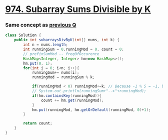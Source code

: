 # [974. Subarray Sums Divisible by K](https://leetcode.com/problems/subarray-sums-divisible-by-k/)


### Same concept as [previous Q](../16.%20523.%20Continuous%20Subarray%20Sum/readme.md)
```java
class Solution {
    public int subarraysDivByK(int[] nums, int k) {
        int n = nums.length;
        int runningSum = 0,runningMod = 0, count = 0; 
        // prefixSumMod -- freqOfOccurence
        HashMap<Integer, Integer> hm=new HashMap<>();
        hm.put(0, 1);
        for(int i = 0; i<n; i++){
            runningSum+= nums[i];
            runningMod = runningSum % k;

            if(runningMod < 0) runningMod+=k; // Because -1 % 5 = -1, but we need the positive mod 4 failed TCs : [-1, 2, 9] k = 2 & [2, -2, 2, 4] k = 6
            // System.out.println(runningSum+"-->"+runningMod);
            if(hm.containsKey(runningMod)){
                count += hm.get(runningMod);
            }
            hm.put(runningMod, hm.getOrDefault(runningMod, 0)+1);
        }

        return count;
    }
}
```